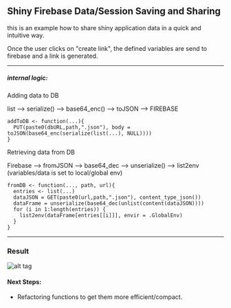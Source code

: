 
## Shiny Firebase Data/Session Saving and Sharing

this is an example how to share shiny application data in a quick and intuitive way. 

Once the user clicks on "create link", the defined variables are send to firebase and a link is generated.

--------------

##### internal logic:

Adding data to DB

list --> serialize() --> base64_enc() --> toJSON --> FIREBASE 


```
addToDB <- function(...){
  PUT(paste0(dbURL,path,".json"), body = toJSON(base64_enc(serialize(list(...), NULL))))
}
```

Retrieving data from DB

Firebase --> fromJSON --> base64_dec --> unserialize() --> list2env (variables/data is set to local/global env)

```
fromDB <- function(..., path, url){
  entries <- list(...)
  dataJSON = GET(paste0(url,path,".json"), content_type_json())
  dataFrame = unserialize(base64_dec(unlist(content(dataJSON))))
  for (i in 1:length(entries)) {
    list2env(dataFrame[entries[[i]]], envir = .GlobalEnv)
  }
}
```

--------------

### Result

![alt tag](https://firebasestorage.googleapis.com/v0/b/rscriptmarket-66f49.appspot.com/o/statics%2Fgithub%2Fice_video_20170327-002614.gif?alt=media&token=19f6f9d0-fc14-4cb7-a6e8-88a3300efc99)

#### Next Steps:

 - Refactoring functions to get them more efficient/compact. 



